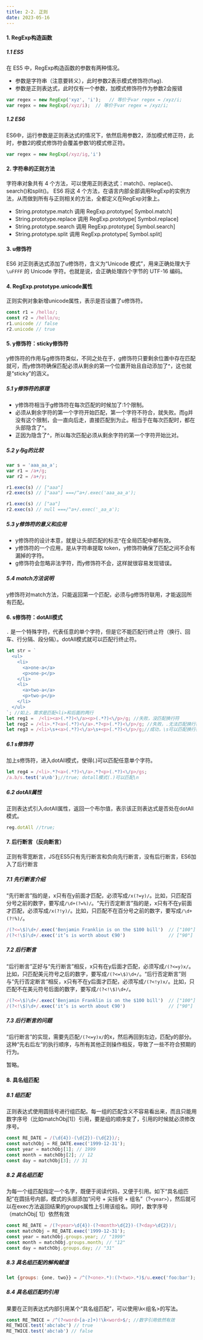```yaml
---
title: 2-2. 正则
date: 2023-05-16
---
```

#### 1. RegExp构造函数
##### 1.1 ES5 
在 ES5 中，RegExp构造函数的参数有两种情况。
- 参数是字符串（注意要转义），此时参数2表示模式修饰符(flag).
- 参数是正则表达式，此时仅有一个参数，加模式修饰符作为参数2会报错
```js
var regex = new RegExp('xyz', 'i');   // 等价于var regex = /xyz/i;
var regex = new RegExp(/xyz/i);  // 等价于var regex = /xyz/i;
```

##### 1.2 ES6
ES6中，运行参数是正则表达式的情况下，依然启用参数2，添加模式修正符，此时，参数2的模式修饰符会覆盖参数1的模式修正符。
```js
var regex = new RegExp(/xyz/ig,'i')
```

#### 2. 字符串的正则方法
字符串对象共有 4 个方法，可以使用正则表达式：match()、replace()、search()和split()。
ES6 将这 4 个方法，在语言内部全部调用RegExp的实例方法，从而做到所有与正则相关的方法，全都定义在RegExp对象上。
- String.prototype.match 调用 RegExp.prototype[ Symbol.match]
- String.prototype.replace 调用 RegExp.prototype[ Symbol.replace]
- String.prototype.search 调用 RegExp.prototype[ Symbol.search]
- String.prototype.split 调用 RegExp.prototype[ Symbol.split]

#### 3. u修饰符
ES6 对正则表达式添加了u修饰符，含义为“Unicode 模式”，用来正确处理大于 `\uFFFF` 的 Unicode 字符。也就是说，会正确处理四个字节的 UTF-16 编码。


#### 4. RegExp.prototype.unicode属性
正则实例对象新增unicode属性，表示是否设置了u修饰符。
```js
const r1 = /hello/;
const r2 = /hello/u;
r1.unicode // false
r2.unicode // true
```

#### 5. y修饰符：sticky修饰符
y修饰符的作用与g修饰符类似，不同之处在于，g修饰符只要剩余位置中存在匹配就可，而y修饰符确保匹配必须从剩余的第一个位置开始且自动添加了^，这也就是“sticky”的涵义。

##### 5.1 y修饰符的原理
- y修饰符相当于g修饰符在每次匹配的时候加了:1个限制。
- 必须从剩余字符的第一个字符开始匹配，第一个字符不符合，就失败。而g并没有这个限制，会一直向后走，直接匹配到为止。相当于在每次匹配时，都在头部隐含了^。
- 正因为隐含了^，所以每次匹配必须从剩余字符的第一个字符开始比对。

##### 5.2 y与g的比较
```js
var s = 'aaa_aa_a';
var r1 = /a+/g;
var r2 = /a+/y;

r1.exec(s) // ["aaa"]
r2.exec(s) // ["aaa"] ===/^a+/.exec('aaa_aa_a');

r1.exec(s) // ["aa"]
r2.exec(s) // null ===/^a+/.exec('_aa_a');
```

##### 5.3 y修饰符的意义和应用
- y修饰符的设计本意，就是让头部匹配的标志^在全局匹配中都有效。
- y修饰符的一个应用，是从字符串提取 token，y修饰符确保了匹配之间不会有漏掉的字符。
- g修饰符会忽略非法字符，而y修饰符不会，这样就很容易发现错误。

##### 5.4 match方法说明
y修饰符对match方法，只能返回第一个匹配，必须与g修饰符联用，才能返回所有匹配。

#### 6. s修饰符：dotAll模式
`.` 是一个特殊字符，代表任意的单个字符，但是它不能匹配行终止符（换行、回车、行分隔、段分隔）。dotAll模式就可以匹配行终止符。
```js
let str = `
  <ul>
    <li>
      <a>one-a</a>
      <p>one-p</p>
    </li>
    <li>
      <a>two-a</a>
      <p>two-p</p>
    </li>  
  </ul>
`; //如上，需求是匹配<li>和后面的两行
let reg1 =  /<li><a>(.*?)<\/a><p>(.*?)<\/p>/g; //失败，没匹配换行符
let reg2 = /<li>.*?<a>(.*?)<\/a>.*?<p>(.*?)<\/p>/g; //失败，.无法匹配换行符
let reg3 = /<li>\s+<a>(.*?)<\/a>\s+<p>(.*?)<\/p>/g;//成功，\s可以匹配换行符
```
##### 6.1 s修饰符
加上s修饰符，进入dotAll模式，使得(.)可以匹配任意单个字符。
```js
let reg4 = /<li>.*?<a>(.*?)<\/a>.*?<p>(.*?)<\/p>/gs;
/a.b/s.test('a\nb');//true; dotall模式(.)可以匹配\n
```

##### 6.2 dotAll属性
正则表达式引入dotAll属性，返回一个布尔值，表示该正则表达式是否处在dotAll模式。
```js
reg.dotAll //true;
```

#### 7. 后行断言（反向断言）
正则有零宽断言，JS在ES5只有先行断言和负向先行断言，没有后行断言，ES6加入了后行断言

##### 7.1 先行断言介绍
“先行断言”指的是，x只有在y前面才匹配，必须写成`/x(?=y)/`。比如，只匹配百分号之前的数字，要写成`/\d+(?=%)/`。“先行否定断言”指的是，x只有不在y前面才匹配，必须写成`/x(?!y)/`。比如，只匹配不在百分号之前的数字，要写成`/\d+(?!%)/`。

```js
/(?<=\$)\d+/.exec('Benjamin Franklin is on the $100 bill')  // ["100"]
/(?<!\$)\d+/.exec('it’s is worth about €90')                // ["90"]
```

##### 7.2 后行断言
“后行断言”正好与“先行断言”相反，x只有在y后面才匹配，必须写成`/(?<=y)x/`。比如，只匹配美元符号之后的数字，要写成`/(?<=\$)\d+/`。“后行否定断言”则与“先行否定断言”相反，x只有不在y后面才匹配，必须写成`/(?<!y)x/`。比如，只匹配不在美元符号后面的数字，要写成`/(?<!\$)\d+/`。
```js
/(?<=\$)\d+/.exec('Benjamin Franklin is on the $100 bill')  // ["100"]
/(?<!\$)\d+/.exec('it’s is worth about €90')                // ["90"]
```

##### 7.3 后行断言的问题
“后行断言”的实现，需要先匹配`/(?<=y)x/`的x，然后再回到左边，匹配y的部分。这种“先右后左”的执行顺序，与所有其他正则操作相反，导致了一些不符合预期的行为。

暂略。

#### 8. 具名组匹配
##### 8.1 组匹配
正则表达式使用圆括号进行组匹配。每一组的匹配含义不容易看出来，而且只能用数字序号（比如matchObj[1]）引用，要是组的顺序变了，引用的时候就必须修改序号。
```js
const RE_DATE = /(\d{4})-(\d{2})-(\d{2})/;
const matchObj = RE_DATE.exec('1999-12-31');
const year = matchObj[1]; // 1999
const month = matchObj[2]; // 12
const day = matchObj[3]; // 31
```

##### 8.2 具名组匹配
为每一个组匹配指定一个名字，既便于阅读代码，又便于引用。如下“具名组匹配”在圆括号内部，模式的头部添加“问号 + 尖括号 + 组名”（?`<year>`），然后就可以在exec方法返回结果的groups属性上引用该组名。同时，数字序号（matchObj[ 1]）依然有效
```js
const RE_DATE = /(?<year>\d{4})-(?<month>\d{2})-(?<day>\d{2})/;
const matchObj = RE_DATE.exec('1999-12-31');
const year = matchObj.groups.year; // "1999"
const month = matchObj.groups.month; // "12"
const day = matchObj.groups.day; // "31"
```
##### 8.3 具名组匹配的解构赋值
```js
let {groups: {one, two}} = /^(?<one>.*):(?<two>.*)$/u.exec('foo:bar');
```
##### 8.4 具名组匹配的引用
果要在正则表达式内部引用某个“具名组匹配”，可以使用\k<组名>的写法。
```js
const RE_TWICE = /^(?<word>[a-z]+)!\k<word>$/; //数字引用依然有效
RE_TWICE.test('abc!abc') // true
RE_TWICE.test('abc!ab') // false
```

